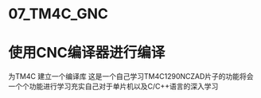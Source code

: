 # 07_TM4C_GNC
# 使用CNC编译器进行编译
  为TM4C 建立一个编译库
这是一个自己学习TM4C1290NCZAD片子的功能将会一个个功能进行学习充实自己对于单片机以及C/C++语言的深入学习
